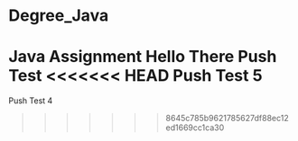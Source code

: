 # Degree_Java
Java Assignment
Hello There
Push Test
<<<<<<< HEAD
Push Test 5
=======
Push Test 4
>>>>>>> 8645c785b9621785627df88ec12ed1669cc1ca30
